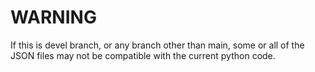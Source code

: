 WARNING
=======

If this is devel branch, or any branch other than main, some or all
of the JSON files may not be compatible with the current python code.


